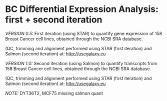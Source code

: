 # BC Differential Expression Analysis: first + second iteration 
*VERSION 0.5:*
First iteration (using STAR) to quantify gene expression of 158 Breast Cancer cell lines, obtained through the NCBI SRA database. 

(QC, trimming and alignment performed using STAR (first iteration) and Salmon (second iteration) at: http://usegalaxy.eu

*VERSION 1.0:*
Second iteration (using Salmon) to quantify transcripts from 158 Breast Cancer cell lines, obtained through the NCBI SRA database. 

(QC, trimming and alignment performed using STAR (first iteration) and Salmon (second iteration) at: http://usegalaxy.eu

*NOTE:* DYT36T2, MCF75 missing salmon quant
